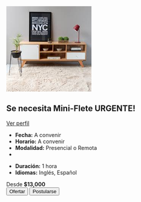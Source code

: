 <div class="cardContainer">
      <div class="profileSection">
          <img src="/components/img/descarga (1).jpeg" alt="Foto deMatias Cruz" class="profileImg">
      </div>
      <div class="contentSection">
          <div class="headerSection">
              <div class="headerText">
                  <h2>Se necesita Mini-Flete URGENTE!</h2>
                  <a href="#" class="profileLink">Ver perfil</a>
              </div>
              <div class="bookmarkIcon">
                  <i class="fa-regular fa-bookmark"></i>
              </div>
          </div>
          <div class="ratingSection">
              <i class="fa-solid fa-star"></i>
              <i class="fa-solid fa-star"></i>
              <i class="fa-solid fa-star"></i>
              <i class="fa-solid fa-star"></i>
              <i class="fa-regular fa-star"></i>
          </div>
          <div class="detailsSection">
              <ul class="infoList">
                  <li><i class="fa-solid fa-calendar-days i1"></i><strong>Fecha:</strong> A convenir</li>
                  <li><i class="fa-solid fa-clock "></i><strong>Horario:</strong> A convenir</li>
                  <li><i class="fa-solid fa-graduation-cap i3"></i><strong>Modalidad:</strong> Presencial o Remota<li>
              </ul>
          <div class="detailsSection2">
              <ul class="infoList">
                  <li><i class="fa-solid fa-hourglass-half i2"></i><strong>Duración:</strong> 1 hora</li>
                  <li><i class="fa-solid fa-language"></i><strong>Idiomas:</strong> Inglés, Español</li>
              </ul>
          </div>
          <div class="footerSection">
            <div class="priceInfo">
                <span>Desde</span>
                <strong>$13,000</strong>
            </div>
            <div class="actionButtons">
                <button class="offerButton">Ofertar</button>
                <button class="hireButton">Postularse</button>
            </div>
        </div>
      </div>
      </div>
</div>